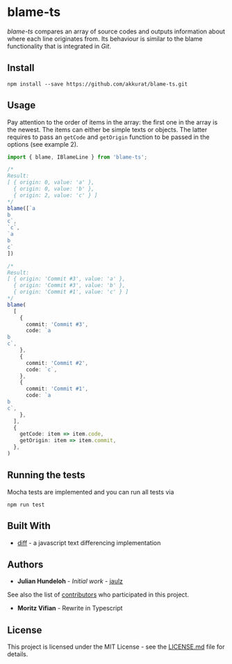 # blame-ts

_blame-ts_ compares an array of source codes and outputs information about where each line originates from.
Its behaviour is similar to the blame functionality that is integrated in _Git_.

## Install

`npm install --save https://github.com/akkurat/blame-ts.git`

## Usage

Pay attention to the order of items in the array: the first one in the array is the newest. The items can either be simple texts or objects. 
The latter requires to pass an `getCode` and `getOrigin` function to be passed in the options (see example 2).
```typescript
import { blame, IBlameLine } from 'blame-ts';

/*
Result:
[ { origin: 0, value: 'a' },
  { origin: 0, value: 'b' },
  { origin: 2, value: 'c' } ]
*/
blame([`a
b
c`,
`c`,
`a
b
c`
])

/*
Result:
[ { origin: 'Commit #3', value: 'a' },
  { origin: 'Commit #3', value: 'b' },
  { origin: 'Commit #1', value: 'c' } ]
*/
blame(
  [
    {
      commit: 'Commit #3',
      code: `a
b
c`,
    },
    {
      commit: 'Commit #2',
      code: `c`,
    },
    {
      commit: 'Commit #1',
      code: `a
b
c`,
    },
  ],
  {
    getCode: item => item.code,
    getOrigin: item => item.commit,
  },
)
```

## Running the tests

Mocha tests are implemented and you can run all tests via
```
npm run test
```

## Built With

* [diff](https://github.com/kpdecker/jsdiff) - a javascript text differencing implementation

## Authors

* **Julian Hundeloh** - *Initial work* - [jaulz](https://github.com/jaulz)

See also the list of [contributors](https://github.com/hundeloh-consulting/r3connect/contributors) who participated in this project.

* **Moritz Vifian** - Rewrite in Typescript
## License

This project is licensed under the MIT License - see the [LICENSE.md](LICENSE.md) file for details. 
